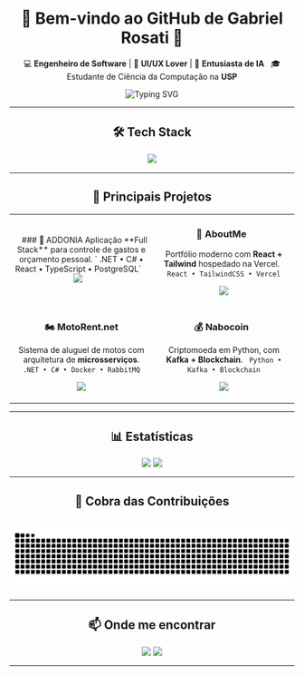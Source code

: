 <div align="center">

# 🌌 Bem-vindo ao GitHub de Gabriel Rosati 🚀

💻 **Engenheiro de Software** | 🎨 **UI/UX Lover** | 🤖 **Entusiasta de IA**  
🎓 Estudante de Ciência da Computação na **USP**

<img src="https://readme-typing-svg.herokuapp.com?font=Fira+Code&size=22&pause=1000&color=58A6FF&center=true&vCenter=true&width=550&lines=Desenvolvedor+Full+Stack;Apaixonado+por+Tecnologia;Sempre+aprendendo+coisas+novas;Foco+em+IA+e+Inovação" alt="Typing SVG" />

---

## 🛠️ Tech Stack
<img src="https://skillicons.dev/icons?i=python,java,c,cpp,javascript,typescript,react,vue,tailwind,html,css,nodejs,express,dotnet,cs,docker,rabbitmq,aws,kafka,mysql,postgresql,numpy,jupyter" />

---

## 🚀 Principais Projetos

<table>
<tr>
<td align="center" width="270">
  
### 🤖 ADDONIA
Aplicação **Full Stack** para controle de gastos e orçamento pessoal.
` .NET • C# • React • TypeScript • PostgreSQL`
  
<a href="https://github.com/MuketaUeda/ADDONIA"><img src="https://img.shields.io/badge/Fullstack-blueviolet?style=for-the-badge&logo=dotnet" /></a>
  
</td>

<td align="center" width="270">

### 💼 AboutMe  
Portfólio moderno com **React + Tailwind** hospedado na Vercel.  
`React • TailwindCSS • Vercel`

<a href="https://github.com/MuketaUeda/AboutME"><img src="https://img.shields.io/badge/Frontend-purple?style=for-the-badge&logo=tailwindcss" /></a>

</td>
</tr>

<tr>
<td align="center">

### 🏍️ MotoRent.net
Sistema de aluguel de motos com arquitetura de **microsserviços**.
` .NET • C# • Docker • RabbitMQ`

<a href="https://github.com/MuketaUeda/MotoRent.net"><img src="https://img.shields.io/badge/Microsserviços-DD8500?style=for-the-badge&logo=docker" /><a/>

</td>

<td align="center">

### 💰 Nabocoin  
Criptomoeda em Python, com **Kafka + Blockchain**.  
`Python • Kafka • Blockchain`

<a href="https://github.com/MuketaUeda/NaboCoin"><img src="https://img.shields.io/badge/Blockchain-black?style=for-the-badge&logo=python" /></a>

</td>
</tr>
</table>

---

## 📊 Estatísticas

<p align="center">
<img height="180em" src="https://github-readme-stats.vercel.app/api?username=MuketaUeda&show_icons=true&theme=tokyonight&hide_border=true" />
<img height="180em" src="https://github-readme-stats.vercel.app/api/top-langs/?username=MuketaUeda&layout=compact&theme=tokyonight&hide_border=true" />
</p>

---

## 🌌 Cobra das Contribuições
<picture>
  <source media="(prefers-color-scheme: dark)" srcset="https://raw.githubusercontent.com/MuketaUeda/MuketaUeda/output/github-contribution-grid-snake-dark.svg" />
  <source media="(prefers-color-scheme: light)" srcset="https://raw.githubusercontent.com/MuketaUeda/MuketaUeda/output/github-contribution-grid-snake.svg" />
  <img alt="Snake animation" src="https://raw.githubusercontent.com/MuketaUeda/MuketaUeda/output/github-contribution-grid-snake.svg" />
</picture>


---

## 📫 Onde me encontrar
<a href="https://br.linkedin.com/in/gabriel-tb-rosati"><img src="https://img.shields.io/badge/LinkedIn-0A66C2?style=for-the-badge&logo=linkedin" /></a>
<a href="https://gabriel-rosati.vercel.app/"><img src="https://img.shields.io/badge/Portfólio-000000?style=for-the-badge&logo=react" /></a>

---

</div>
